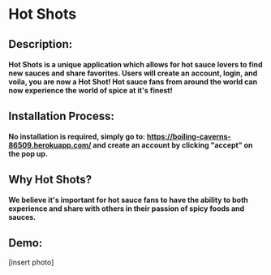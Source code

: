   # Hot Shots

  ## Description:
  #### Hot Shots is a unique application which allows for hot sauce lovers to find new sauces and share favorites. Users will create an account, login, and voila, you are now a Hot Shot! Hot sauce fans from around the world can now experience the world of spice at it's finest!

  ## Installation Process:
  #### No installation is required, simply go to: https://boiling-caverns-86509.herokuapp.com/ and create an account by clicking "accept" on the pop up.

  ## Why Hot Shots?
  #### We believe it's important for hot sauce fans to have the ability to both experience and share with others in their passion of spicy foods and sauces.

  ## Demo:
  [insert photo]
